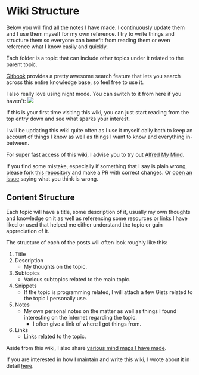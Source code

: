 # Wiki Structure
Below you will find all the notes I have made. I continuously update them and I use them myself for my own reference. I try to write things and structure them so everyone can benefit from reading them or even reference what I know easily and quickly.

Each folder is a topic that can include other topics under it related to the parent topic.

[Gitbook](https://www.gitbook.com/) provides a pretty awesome search feature that lets you search across this entire knowledge base, so feel free to use it.

I also really love using night mode. You can switch to it from here if you haven't:
![](https://i.imgur.com/k6EDR4K.png)

If this is your first time visiting this wiki, you can just start reading from the top entry down and see what sparks your interest.  

I will be updating this wiki quite often as I use it myself daily both to keep an account of things I know as well as things I want to know and everything in-between.

For super fast access of this wiki, I advise you to try out [Alfred My Mind](https://github.com/nikitavoloboev/alfred-my-mind).

If you find some mistake, especially if something that I say is plain wrong, please fork [this repository](https://github.com/nikitavoloboev/knowledge) and make a PR with correct changes. Or [open an issue](https://github.com/nikitavoloboev/knowledge/issues/new) saying what you think is wrong.

## Content Structure
Each topic will have a title, some description of it, usually my own thoughts and knowledge on it as well as referencing some resources or links I have liked or used that helped me either understand the topic or gain appreciation of it.

The structure of each of the posts will often look roughly like this: 
1. Title
2. Description
	- My thoughts on the topic.
3. Subtopics 
	- Various subtopics related to the main topic.
4. Snippets
	- If the topic is programming related, I will attach a few Gists related to the topic I personally use.
5. Notes
	- My own personal notes on the matter as well as things I found interesting on the internet regarding the topic.
		- I often give a link of where I got things from.
6. Links
	- Links related to the topic.

Aside from this wiki, I also share [various mind maps I have made](./my-mind.md).

If you are interested in how I maintain and write this wiki, I wrote about it in detail [here](../other/wiki-workflow.md).